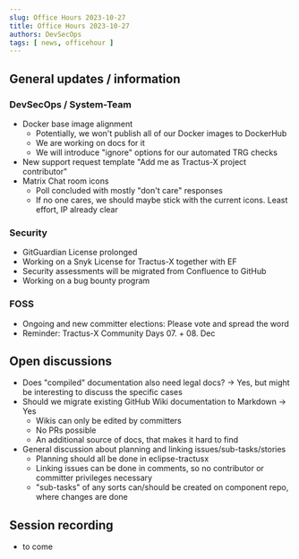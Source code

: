 ```yaml
---
slug: Office Hours 2023-10-27
title: Office Hours 2023-10-27
authors: DevSecOps
tags: [ news, officehour ]
---
```


## General updates / information

### DevSecOps / System-Team

- Docker base image alignment 
  - Potentially, we won't publish all of our Docker images to DockerHub
  - We are working on docs for it
  - We will introduce "ignore" options for our automated TRG checks
- New support request template "Add me as Tractus-X project contributor"
- Matrix Chat room icons
  - Poll concluded with mostly "don't care" responses
  - If no one cares, we should maybe stick with the current icons. Least effort, IP already clear

### Security

- GitGuardian License prolonged
- Working on a Snyk License for Tractus-X together with EF
- Security assessments will be migrated from Confluence to GitHub
- Working on a bug bounty program 

### FOSS

- Ongoing and new committer elections: Please vote and spread the word
- Reminder: Tractus-X Community Days 07. + 08. Dec

## Open discussions

- Does "compiled" documentation also need legal docs? -> Yes, but might be interesting to discuss the specific cases
- Should we migrate existing GitHub Wiki documentation to Markdown -> Yes
  - Wikis can only be edited by committers
  - No PRs possible
  - An additional source of docs, that makes it hard to find
- General discussion about planning and linking issues/sub-tasks/stories
  - Planning should all be done in eclipse-tractusx
  - Linking issues can be done in comments, so no contributor or committer privileges necessary
  - "sub-tasks" of any sorts can/should be created on component repo, where changes are done

## Session recording

- to come
